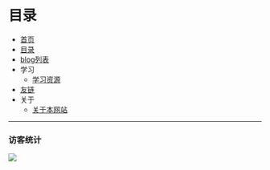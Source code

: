 # 目录

- [首页](https://cb-x2-jun.github.io)
- [目录](https://cb-x2-jun.github.io/目录)
- [blog列表](https://cb-x2-jun.github.io/bloglist)
- 学习
  - [学习资源](https://cb-x2-jun.github.io/w/学习资源)
- [友链](https://cb-x2-jun.github.io/友链)
- 关于
  - [关于本网站](https://cb-x2-jun.github.io/w/关于本网站)

---
### 访客统计
![](https://flagcounter.me/e7K)
